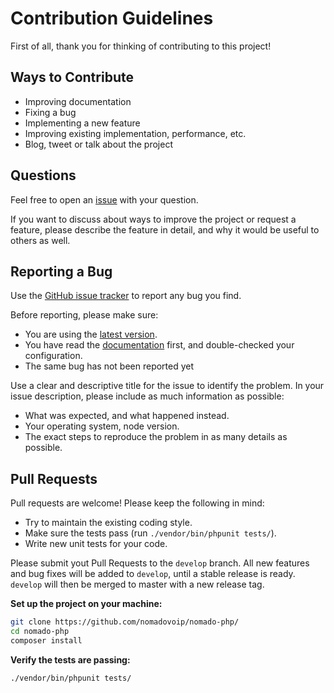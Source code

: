 # Contribution Guidelines

First of all, thank you for thinking of contributing to this project!

## Ways to Contribute

* Improving documentation
* Fixing a bug
* Implementing a new feature
* Improving existing implementation, performance, etc.
* Blog, tweet or talk about the project

## Questions

Feel free to open an [issue](https://github.com/nomadovoip/nomado-php/issues) with your question.

If you want to discuss about ways to improve the project or request a feature, please describe the feature in detail, and why it would be useful to others as well.

## Reporting a Bug

Use the [GitHub issue tracker](https://github.com/nomadovoip/nomado-php/issues) to report any bug you find.

Before reporting, please make sure:

* You are using the [latest version](https://github.com/nomadovoip/nomado-php/releases).
* You have read the [documentation](https://github.com/nomadovoip/nomado-php/blob/master/README.md) first, and double-checked your configuration.
* The same bug has not been reported yet

Use a clear and descriptive title for the issue to identify the problem.
In your issue description, please include as much information as possible:
* What was expected, and what happened instead.
* Your operating system, node version.
* The exact steps to reproduce the problem in as many details as possible.


## Pull Requests

Pull requests are welcome! Please keep the following in mind:

* Try to maintain the existing coding style.
* Make sure the tests pass (run `./vendor/bin/phpunit tests/`).
* Write new unit tests for your code.

Please submit yout Pull Requests to the ``develop`` branch.
All new features and bug fixes will be added to ``develop``, until a stable release is ready. ``develop`` will then be
merged to master with a new release tag.

**Set up the project on your machine:**

```bash
git clone https://github.com/nomadovoip/nomado-php/
cd nomado-php
composer install
```

**Verify the tests are passing:**

```
./vendor/bin/phpunit tests/
```
